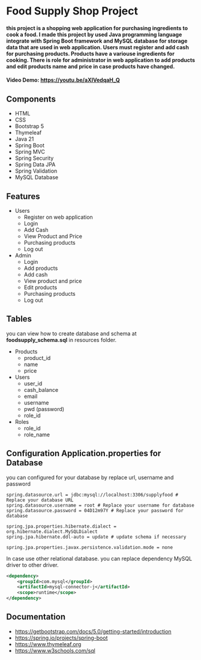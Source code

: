 # Food Supply Shop Project  
#### this project is a shopping web application for purchasing ingredients to cook a food. I made this project by used Java programming language integrate with Spring Boot framework and MySQL database for storage data that are used in web application. Users must register and add cash for purchasing products. Products have a variouse ingredients for cooking. There is role for administrator in web application to add products and edit products name and price in case products have changed.
#### Video Demo:  <https://youtu.be/aXIVedqaH_Q> 
## Components
- HTML
- CSS
- Bootstrap 5
- Thymeleaf
- Java 21
- Spring Boot
- Spring MVC
- Spring Security
- Spring Data JPA
- Spring Validation
- MySQL Database
## Features
- Users
    - Register on web application 
    - Login
    - Add Cash
    - View Product and Price
    - Purchasing products
    - Log out
- Admin
    - Login
    - Add products
    - Add cash
    - View product and price
    - Edit products
    - Purchasing products
    - Log out
## Tables
you can view how to create database and schema at **foodsupply_schema.sql** in resources folder.
- Products
  - product_id
  - name
  - price
- Users
    - user_id
    - cash_balance
    - email
    - username
    - pwd (password)
    - role_id
- Roles
    - role_id
    - role_name
## Configuration Application.properties for Database
you can configured for your database by replace url, username and password
``` properties
spring.datasource.url = jdbc:mysql://localhost:3306/supplyfood # Replace your database URL
spring.datasource.username = root # Replace your username for database
spring.datasource.password = 04D12m97Y # Replace your password for database

spring.jpa.properties.hibernate.dialect = org.hibernate.dialect.MySQLDialect
spring.jpa.hibernate.ddl-auto = update # update schema if necessary

spring.jpa.properties.javax.persistence.validation.mode = none

```
In case use other relational database. you can replace dependency MySQL driver to other driver.
``` xml
<dependency>
    <groupId>com.mysql</groupId>
    <artifactId>mysql-connector-j</artifactId>
    <scope>runtime</scope>
</dependency>
```
## Documentation
- <https://getbootstrap.com/docs/5.0/getting-started/introduction>
- <https://spring.io/projects/spring-boot>
- <https://www.thymeleaf.org>
- <https://www.w3schools.com/sql>
